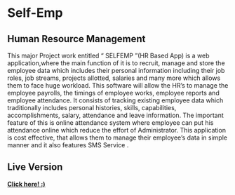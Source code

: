 # Self-Emp

## Human Resource Management 
This  major Project work entitled “ SELFEMP ”(HR Based App) is a  web application,where the main function of  it is to recruit, manage and store the employee data which includes their personal information including their job roles, job streams, projects allotted, salaries and many more which allows them to face huge workload. This software will allow the HR’s to manage the employee payrolls, the timings of employee works, employee reports and employee attendance. It consists of tracking existing employee data which traditionally includes personal histories, skills, capabilities, accomplishments, salary, attendance and leave information. The important feature of this is online attendance system where employee can put his attendance online which reduce the effort of Administrator. This application is cost effective, that allows them to manage their employee’s data in simple manner and it also features SMS Service .




## Live Version

**[Click here! :)](https://poojaranim.github.io/Self-Emp/)**
